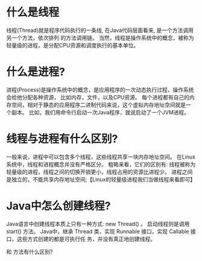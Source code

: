# 什么是线程
线程(Thread)就是程序代码执行的一条线, 在Java代码层面看来, 是一个方法调用另一个方法，依次排列 的方法调用链。
当然，线程是操作系统中的概念，被称为轻量级的进程，是分配CPU资源和调度执行的基本单位。

# 什么是进程?
进程(Process)是操作系统中的概念，是应用程序的一次动态执行过程，操作系统会给他分配各种资源， 比如内存，文件，以及CPU资源。
每个进程都有自己的内存空间，相对于静态的应用程序二进制代码来说，这个虚拟内存地址空间就是一 个副本。
比如，我们用命令行启动一次Java程序，就说启动了一个JVM进程。

# 线程与进程有什么区别?

一般来说，进程中可以包含多个线程，这些线程共享一块内存地址空间。
在Linux系统中，线程和进程概念并没有严格区分。
粗略来看，它们的区别有:
线程被称为轻量级的进程，线程之间的切换开销更小，线程占用的资源比进程少。 进程之间是独立的，不能共享内存地址空间;【Linux的轻量级进程我们当做线程来看即可】

# Java中怎么创建线程?

Java语言中创建线程本质上只有一种方式: new Thread() 。 启动线程则是调用 start() 方法。
Java中，继承 Thread 类，实现 Runnable 接口，实现 Callable 接口，这些方式创建的都是可执行任 务，并没有真正地创建线程。

 和 方法有什么区别?
